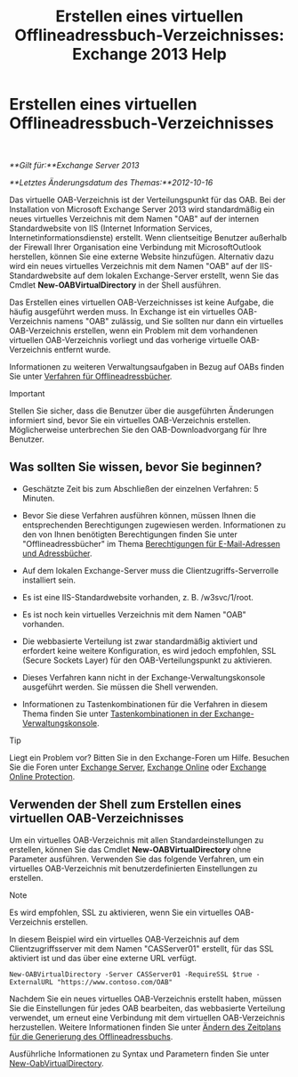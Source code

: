 ﻿---
title: 'Erstellen eines virtuellen Offlineadressbuch-Verzeichnisses: Exchange 2013 Help'
TOCTitle: Erstellen eines virtuellen Offlineadressbuch-Verzeichnisses
ms:assetid: 2c70e21f-2b12-414a-9e8c-65634a767c72
ms:mtpsurl: https://technet.microsoft.com/de-de/library/Aa996917(v=EXCHG.150)
ms:contentKeyID: 50475254
ms.date: 04/24/2018
mtps_version: v=EXCHG.150
ms.translationtype: HT
---

# Erstellen eines virtuellen Offlineadressbuch-Verzeichnisses

 

_**Gilt für:**Exchange Server 2013_

_**Letztes Änderungsdatum des Themas:**2012-10-16_

Das virtuelle OAB-Verzeichnis ist der Verteilungspunkt für das OAB. Bei der Installation von Microsoft Exchange Server 2013 wird standardmäßig ein neues virtuelles Verzeichnis mit dem Namen "OAB" auf der internen Standardwebsite von IIS (Internet Information Services, Internetinformationsdienste) erstellt. Wenn clientseitige Benutzer außerhalb der Firewall Ihrer Organisation eine Verbindung mit MicrosoftOutlook herstellen, können Sie eine externe Website hinzufügen. Alternativ dazu wird ein neues virtuelles Verzeichnis mit dem Namen "OAB" auf der IIS-Standardwebsite auf dem lokalen Exchange-Server erstellt, wenn Sie das Cmdlet **New-OABVirtualDirectory** in der Shell ausführen.

Das Erstellen eines virtuellen OAB-Verzeichnisses ist keine Aufgabe, die häufig ausgeführt werden muss. In Exchange ist ein virtuelles OAB-Verzeichnis namens "OAB" zulässig, und Sie sollten nur dann ein virtuelles OAB-Verzeichnis erstellen, wenn ein Problem mit dem vorhandenen virtuellen OAB-Verzeichnis vorliegt und das vorherige virtuelle OAB-Verzeichnis entfernt wurde.

Informationen zu weiteren Verwaltungsaufgaben in Bezug auf OABs finden Sie unter [Verfahren für Offlineadressbücher](offline-address-book-procedures-exchange-2013-help.md).


> [!IMPORTANT]
> Stellen Sie sicher, dass die Benutzer über die ausgeführten Änderungen informiert sind, bevor Sie ein virtuelles OAB-Verzeichnis erstellen. Möglicherweise unterbrechen Sie den OAB-Downloadvorgang für Ihre Benutzer.



## Was sollten Sie wissen, bevor Sie beginnen?

  - Geschätzte Zeit bis zum Abschließen der einzelnen Verfahren: 5 Minuten.

  - Bevor Sie diese Verfahren ausführen können, müssen Ihnen die entsprechenden Berechtigungen zugewiesen werden. Informationen zu den von Ihnen benötigten Berechtigungen finden Sie unter "Offlineadressbücher" im Thema [Berechtigungen für E-Mail-Adressen und Adressbücher](email-address-and-address-book-permissions-exchange-2013-help.md).

  - Auf dem lokalen Exchange-Server muss die Clientzugriffs-Serverrolle installiert sein.

  - Es ist eine IIS-Standardwebsite vorhanden, z. B. /w3svc/1/root.

  - Es ist noch kein virtuelles Verzeichnis mit dem Namen "OAB" vorhanden.

  - Die webbasierte Verteilung ist zwar standardmäßig aktiviert und erfordert keine weitere Konfiguration, es wird jedoch empfohlen, SSL (Secure Sockets Layer) für den OAB-Verteilungspunkt zu aktivieren.

  - Dieses Verfahren kann nicht in der Exchange-Verwaltungskonsole ausgeführt werden. Sie müssen die Shell verwenden.

  - Informationen zu Tastenkombinationen für die Verfahren in diesem Thema finden Sie unter [Tastenkombinationen in der Exchange-Verwaltungskonsole](keyboard-shortcuts-in-the-exchange-admin-center-exchange-online-protection-help.md).


> [!TIP]
> Liegt ein Problem vor? Bitten Sie in den Exchange-Foren um Hilfe. Besuchen Sie die Foren unter <A href="https://go.microsoft.com/fwlink/p/?linkid=60612">Exchange Server</A>, <A href="https://go.microsoft.com/fwlink/p/?linkid=267542">Exchange Online</A> oder <A href="https://go.microsoft.com/fwlink/p/?linkid=285351">Exchange Online Protection</A>.



## Verwenden der Shell zum Erstellen eines virtuellen OAB-Verzeichnisses

Um ein virtuelles OAB-Verzeichnis mit allen Standardeinstellungen zu erstellen, können Sie das Cmdlet **New-OABVirtualDirectory** ohne Parameter ausführen. Verwenden Sie das folgende Verfahren, um ein virtuelles OAB-Verzeichnis mit benutzerdefinierten Einstellungen zu erstellen.


> [!NOTE]
> Es wird empfohlen, SSL zu aktivieren, wenn Sie ein virtuelles OAB-Verzeichnis erstellen.



In diesem Beispiel wird ein virtuelles OAB-Verzeichnis auf dem Clientzugriffsserver mit dem Namen "CASServer01" erstellt, für das SSL aktiviert ist und das über eine externe URL verfügt.

    New-OABVirtualDirectory -Server CASServer01 -RequireSSL $true -ExternalURL "https://www.contoso.com/OAB"

Nachdem Sie ein neues virtuelles OAB-Verzeichnis erstellt haben, müssen Sie die Einstellungen für jedes OAB bearbeiten, das webbasierte Verteilung verwendet, um erneut eine Verbindung mit dem virtuellen OAB-Verzeichnis herzustellen. Weitere Informationen finden Sie unter [Ändern des Zeitplans für die Generierung des Offlineadressbuchs](change-the-offline-address-book-generation-schedule-exchange-2013-help.md).

Ausführliche Informationen zu Syntax und Parametern finden Sie unter [New-OabVirtualDirectory](https://technet.microsoft.com/de-de/library/bb123735\(v=exchg.150\)).

